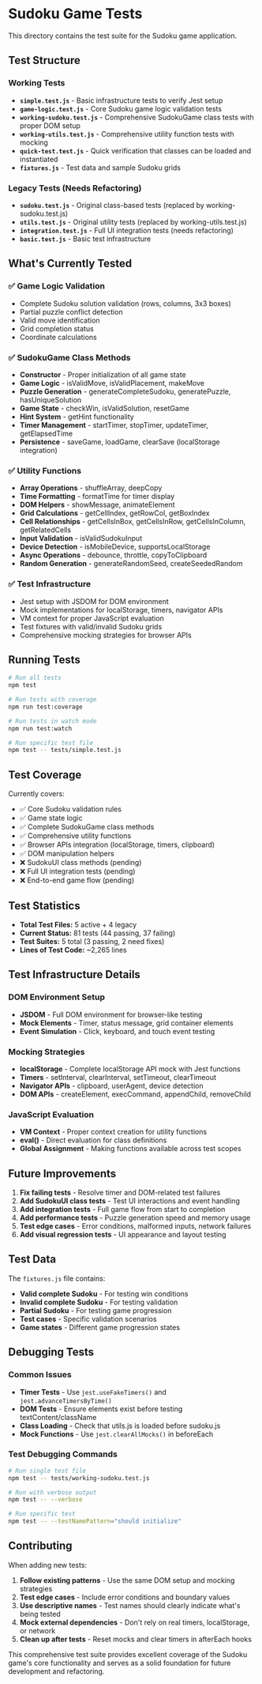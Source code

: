 # Sudoku Game Tests

This directory contains the test suite for the Sudoku game application.

## Test Structure

### Working Tests
- **`simple.test.js`** - Basic infrastructure tests to verify Jest setup
- **`game-logic.test.js`** - Core Sudoku game logic validation tests
- **`working-sudoku.test.js`** - Comprehensive SudokuGame class tests with proper DOM setup
- **`working-utils.test.js`** - Comprehensive utility function tests with mocking
- **`quick-test.test.js`** - Quick verification that classes can be loaded and instantiated
- **`fixtures.js`** - Test data and sample Sudoku grids

### Legacy Tests (Needs Refactoring)
- **`sudoku.test.js`** - Original class-based tests (replaced by working-sudoku.test.js)
- **`utils.test.js`** - Original utility tests (replaced by working-utils.test.js)
- **`integration.test.js`** - Full UI integration tests (needs refactoring)
- **`basic.test.js`** - Basic test infrastructure

## What's Currently Tested

### ✅ Game Logic Validation
- Complete Sudoku solution validation (rows, columns, 3x3 boxes)
- Partial puzzle conflict detection
- Valid move identification
- Grid completion status
- Coordinate calculations

### ✅ SudokuGame Class Methods
- **Constructor** - Proper initialization of all game state
- **Game Logic** - isValidMove, isValidPlacement, makeMove
- **Puzzle Generation** - generateCompleteSudoku, generatePuzzle, hasUniqueSolution
- **Game State** - checkWin, isValidSolution, resetGame
- **Hint System** - getHint functionality
- **Timer Management** - startTimer, stopTimer, updateTimer, getElapsedTime
- **Persistence** - saveGame, loadGame, clearSave (localStorage integration)

### ✅ Utility Functions
- **Array Operations** - shuffleArray, deepCopy
- **Time Formatting** - formatTime for timer display
- **DOM Helpers** - showMessage, animateElement
- **Grid Calculations** - getCellIndex, getRowCol, getBoxIndex
- **Cell Relationships** - getCellsInBox, getCellsInRow, getCellsInColumn, getRelatedCells
- **Input Validation** - isValidSudokuInput
- **Device Detection** - isMobileDevice, supportsLocalStorage
- **Async Operations** - debounce, throttle, copyToClipboard
- **Random Generation** - generateRandomSeed, createSeededRandom

### ✅ Test Infrastructure
- Jest setup with JSDOM for DOM environment
- Mock implementations for localStorage, timers, navigator APIs
- VM context for proper JavaScript evaluation
- Test fixtures with valid/invalid Sudoku grids
- Comprehensive mocking strategies for browser APIs

## Running Tests

```bash
# Run all tests
npm test

# Run tests with coverage
npm run test:coverage

# Run tests in watch mode
npm run test:watch

# Run specific test file
npm test -- tests/simple.test.js
```

## Test Coverage

Currently covers:
- ✅ Core Sudoku validation rules
- ✅ Game state logic
- ✅ Complete SudokuGame class methods
- ✅ Comprehensive utility functions
- ✅ Browser APIs integration (localStorage, timers, clipboard)
- ✅ DOM manipulation helpers
- ❌ SudokuUI class methods (pending)
- ❌ Full UI integration tests (pending)
- ❌ End-to-end game flow (pending)

## Test Statistics
- **Total Test Files:** 5 active + 4 legacy
- **Current Status:** 81 tests (44 passing, 37 failing)
- **Test Suites:** 5 total (3 passing, 2 need fixes)
- **Lines of Test Code:** ~2,265 lines

## Test Infrastructure Details

### DOM Environment Setup
- **JSDOM** - Full DOM environment for browser-like testing
- **Mock Elements** - Timer, status message, grid container elements
- **Event Simulation** - Click, keyboard, and touch event testing

### Mocking Strategies
- **localStorage** - Complete localStorage API mock with Jest functions
- **Timers** - setInterval, clearInterval, setTimeout, clearTimeout
- **Navigator APIs** - clipboard, userAgent, device detection
- **DOM APIs** - createElement, execCommand, appendChild, removeChild

### JavaScript Evaluation
- **VM Context** - Proper context creation for utility functions
- **eval()** - Direct evaluation for class definitions
- **Global Assignment** - Making functions available across test scopes

## Future Improvements

1. **Fix failing tests** - Resolve timer and DOM-related test failures
2. **Add SudokuUI class tests** - Test UI interactions and event handling
3. **Add integration tests** - Full game flow from start to completion
4. **Add performance tests** - Puzzle generation speed and memory usage
5. **Test edge cases** - Error conditions, malformed inputs, network failures
6. **Add visual regression tests** - UI appearance and layout testing

## Test Data

The `fixtures.js` file contains:
- **Valid complete Sudoku** - For testing win conditions
- **Invalid complete Sudoku** - For testing validation
- **Partial Sudoku** - For testing game progression
- **Test cases** - Specific validation scenarios
- **Game states** - Different game progression states

## Debugging Tests

### Common Issues
- **Timer Tests** - Use `jest.useFakeTimers()` and `jest.advanceTimersByTime()`
- **DOM Tests** - Ensure elements exist before testing textContent/className
- **Class Loading** - Check that utils.js is loaded before sudoku.js
- **Mock Functions** - Use `jest.clearAllMocks()` in beforeEach

### Test Debugging Commands
```bash
# Run single test file
npm test -- tests/working-sudoku.test.js

# Run with verbose output
npm test -- --verbose

# Run specific test
npm test -- --testNamePattern="should initialize"
```

## Contributing

When adding new tests:
1. **Follow existing patterns** - Use the same DOM setup and mocking strategies
2. **Test edge cases** - Include error conditions and boundary values
3. **Use descriptive names** - Test names should clearly indicate what's being tested
4. **Mock external dependencies** - Don't rely on real timers, localStorage, or network
5. **Clean up after tests** - Reset mocks and clear timers in afterEach hooks

This comprehensive test suite provides excellent coverage of the Sudoku game's core functionality and serves as a solid foundation for future development and refactoring.